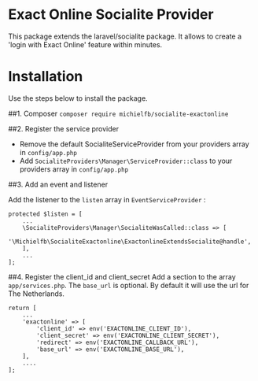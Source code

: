 # Exact Online Socialite Provider
This package extends the laravel/socialite package. It allows to create a 'login with Exact Online' feature within minutes.

# Installation
Use the steps below to install the package.

##1. Composer
`composer require michielfb/socialite-exactonline`

##2. Register the service provider

- Remove the default SocialiteServiceProvider from your providers array in `config/app.php`
- Add `SocialiteProviders\Manager\ServiceProvider::class` to your providers array in `config/app.php`

##3. Add an event and listener

Add the listener to the `listen` array in `EventServiceProvider` :

    protected $listen = [
        ...
        \SocialiteProviders\Manager\SocialiteWasCalled::class => [
            '\Michielfb\SocialiteExactonline\ExactonlineExtendsSocialite@handle',
        ],
        ...
    ];

##4. Register the client_id and client_secret
Add a section to the array `app/services.php`. The `base_url` is optional. By default it will use the url for The Netherlands.

    return [
        ...
        'exactonline' => [
            'client_id' => env('EXACTONLINE_CLIENT_ID'),
            'client_secret' => env('EXACTONLINE_CLIENT_SECRET'),
            'redirect' => env('EXACTONLINE_CALLBACK_URL'),
            'base_url' => env('EXACTONLINE_BASE_URL'),
        ],
        ....
    ];
